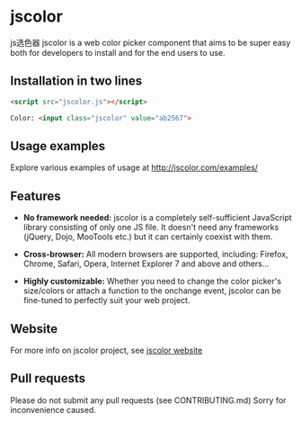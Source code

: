 # jscolor

js选色器
jscolor is a web color picker component that aims to be super easy both for developers to install and for the end users to use.


## Installation in two lines

```html
<script src="jscolor.js"></script>

Color: <input class="jscolor" value="ab2567">
```


## Usage examples

Explore various examples of usage at http://jscolor.com/examples/


## Features

* **No framework needed:**
  jscolor is a completely self-sufficient JavaScript library consisting of only one JS file. It doesn't need any frameworks (jQuery, Dojo, MooTools etc.) but it can certainly coexist with them.


* **Cross-browser:**
  All modern browsers are supported, including:
  Firefox, Chrome, Safari, Opera, Internet Explorer 7 and above and others...


* **Highly customizable:**
  Whether you need to change the color picker's size/colors or attach a function to the onchange event, jscolor can be fine-tuned to perfectly suit your web project.


## Website
For more info on jscolor project, see [jscolor website](http://jscolor.com)

## Pull requests

Please do not submit any pull requests (see CONTRIBUTING.md)
Sorry for inconvenience caused.
